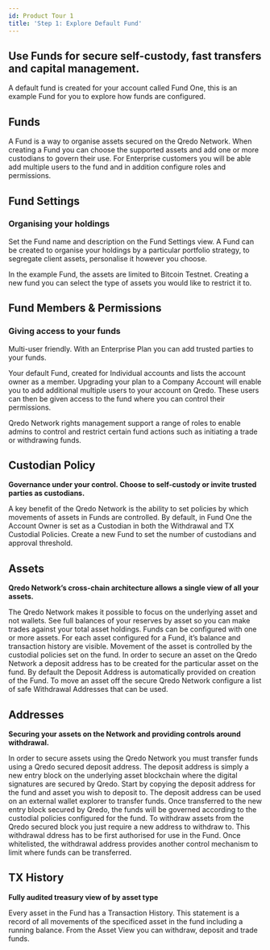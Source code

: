 ```yaml
---
id: Product Tour 1
title: 'Step 1: Explore Default Fund'
---
```


Use Funds for secure self-custody, fast transfers and capital management.
-------------------------------------------------------------------------

A default fund is created for your account called Fund One, this is an example Fund for you to explore how funds are configured.

Funds
-----

A Fund is a way to organise assets secured on the Qredo Network. When creating a Fund you can choose the supported assets and add one or more custodians to govern their use. For Enterprise customers you will be able add multiple users to the fund and in addition configure roles and permissions.

Fund Settings
-------------

### Organising your holdings

Set the Fund name and description on the Fund Settings view. A Fund can be created to organise your holdings by a particular portfolio strategy, to segregate client assets, personalise it however you choose.

In the example Fund, the assets are limited to Bitcoin Testnet. Creating a new fund you can select the type of assets you would like to restrict it to.

Fund Members & Permissions
--------------------------

### Giving access to your funds

Multi-user friendly. With an Enterprise Plan you can add trusted parties to your funds.

Your default Fund, created for Individual accounts and lists the account owner as a member. Upgrading your plan to a Company Account will enable you to add additional multiple users to your account on Qredo. These users can then be given access to the fund where you can control their permissions.

Qredo Network rights management support a range of roles to enable admins to control and restrict certain fund actions such as initiating a trade or withdrawing funds.

Custodian Policy
----------------

**Governance under your control. Choose to self-custody or invite trusted parties as custodians.**

A key benefit of the Qredo Network is the ability to set policies by which movements of assets in Funds are controlled. By default, in Fund One the Account Owner is set as a Custodian in both the Withdrawal and TX Custodial Policies. Create a new Fund to set the number of custodians and approval threshold.

Assets
------

**Qredo Network’s cross-chain architecture allows a single view of all your assets.**

The Qredo Network makes it possible to focus on the underlying asset and not wallets. See full balances of your reserves by asset so you can make trades against your total asset holdings. Funds can be configured with one or more assets. For each asset configured for a Fund, it’s balance and transaction history are visible. Movement of the asset is controlled by the custodial policies set on the fund. In order to secure an asset on the Qredo Network a deposit address has to be created for the particular asset on the fund. By default the Deposit Address is automatically provided on creation of the Fund. To move an asset off the secure Qredo Network configure a list of safe Withdrawal Addresses that can be used.

Addresses
---------

**Securing your assets on the Network and providing controls around withdrawal.**

In order to secure assets using the Qredo Network you must transfer funds using a Qredo secured deposit address. The deposit address is simply a new entry block on the underlying asset blockchain where the digital signatures are secured by Qredo. Start by copying the deposit address for the fund and asset you wish to deposit to. The deposit address can be used on an external wallet explorer to transfer funds. Once transferred to the new entry block secured by Qredo, the funds will be governed according to the custodial policies configured for the fund. To withdraw assets from the Qredo secured block you just require a new address to withdraw to. This withdrawal ddress has to be first authorised for use in the Fund. Once whitelisted, the withdrawal address provides another control mechanism to limit where funds can be transferred.

TX History
----------

**Fully audited treasury view of by asset type**

Every asset in the Fund has a Transaction History. This statement is a record of all movements of the specificed asset in the fund including a running balance. From the Asset View you can withdraw, deposit and trade funds.